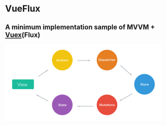 # VueFlux  

## A minimum implementation sample of MVVM + [Vuex](https://github.com/vuejs/vuex)(Flux)  

<div align="center">
<img src=./Asset/VueFlux.png>
</div>